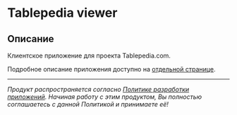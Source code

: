# Tablepedia viewer

## Описание

Клиентское приложение для проекта Tablepedia.com.

Подробное описание приложения доступно на [отдельной странице](https://adslbarxatov.github.io/TablepediaViewer).

---

*Продукт распространяется согласно [Политике разработки приложений](https://adslbarxatov.github.io/ADP/ru).
Начиная работу с этим продуктом, Вы полностью соглашаетесь с данной Политикой и принимаете её!*
